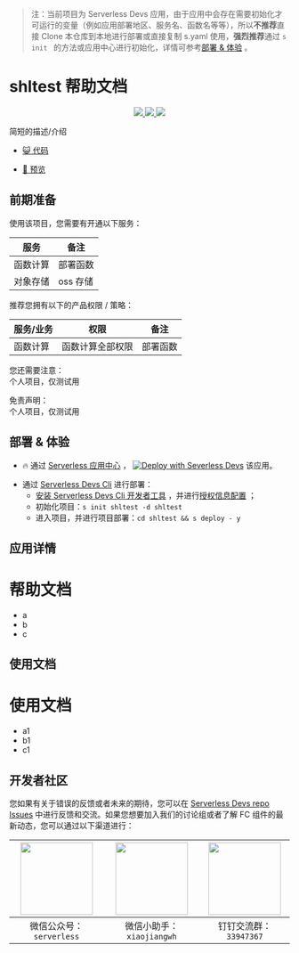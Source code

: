
> 注：当前项目为 Serverless Devs 应用，由于应用中会存在需要初始化才可运行的变量（例如应用部署地区、服务名、函数名等等），所以**不推荐**直接 Clone 本仓库到本地进行部署或直接复制 s.yaml 使用，**强烈推荐**通过 `s init ` 的方法或应用中心进行初始化，详情可参考[部署 & 体验](#部署--体验) 。

# shltest 帮助文档
<p align="center" class="flex justify-center">
    <a href="https://www.serverless-devs.com" class="ml-1">
    <img src="http://editor.devsapp.cn/icon?package=shltest&type=packageType">
  </a>
  <a href="http://www.devsapp.cn/details.html?name=shltest" class="ml-1">
    <img src="http://editor.devsapp.cn/icon?package=shltest&type=packageVersion">
  </a>
  <a href="http://www.devsapp.cn/details.html?name=shltest" class="ml-1">
    <img src="http://editor.devsapp.cn/icon?package=shltest&type=packageDownload">
  </a>
</p>

<description>

简短的描述/介绍

</description>

<codeUrl>

- [:smiley_cat: 代码](这是一个测试应用)

</codeUrl>
<preview>

- [:eyes: 预览](http://auto.serverless-cd.1740298130743624.ap-southeast-1.fc.devsapp.net/)

</preview>


## 前期准备

使用该项目，您需要有开通以下服务：

<service>



| 服务 |  备注  |
| --- |  --- |
| 函数计算 |  部署函数 |
| 对象存储 |  oss 存储 |

</service>

推荐您拥有以下的产品权限 / 策略：
<auth>



| 服务/业务 |  权限 |  备注  |
| --- |  --- |   --- |
| 函数计算 | 函数计算全部权限 |  部署函数 |

</auth>

<remark>

您还需要注意：   
个人项目，仅测试用

</remark>

<disclaimers>

免责声明：   
个人项目，仅测试用

</disclaimers>

## 部署 & 体验

<appcenter>
   
- :fire: 通过 [Serverless 应用中心](https://fcnext.console.aliyun.com/applications/create?template=shltest) ，
  [![Deploy with Severless Devs](https://img.alicdn.com/imgextra/i1/O1CN01w5RFbX1v45s8TIXPz_!!6000000006118-55-tps-95-28.svg)](https://fcnext.console.aliyun.com/applications/create?template=shltest) 该应用。
   
</appcenter>
<deploy>
    
- 通过 [Serverless Devs Cli](https://www.serverless-devs.com/serverless-devs/install) 进行部署：
  - [安装 Serverless Devs Cli 开发者工具](https://www.serverless-devs.com/serverless-devs/install) ，并进行[授权信息配置](https://docs.serverless-devs.com/fc/config) ；
  - 初始化项目：`s init shltest -d shltest `
  - 进入项目，并进行项目部署：`cd shltest && s deploy - y`
   
</deploy>

## 应用详情

<appdetail id="flushContent">

# 帮助文档

- a
- b
- c

</appdetail>

## 使用文档

<usedetail id="flushContent">

# 使用文档

- a1
- b1
- c1

</usedetail>


<devgroup>


## 开发者社区

您如果有关于错误的反馈或者未来的期待，您可以在 [Serverless Devs repo Issues](https://github.com/serverless-devs/serverless-devs/issues) 中进行反馈和交流。如果您想要加入我们的讨论组或者了解 FC 组件的最新动态，您可以通过以下渠道进行：

<p align="center">  

| <img src="https://serverless-article-picture.oss-cn-hangzhou.aliyuncs.com/1635407298906_20211028074819117230.png" width="130px" > | <img src="https://serverless-article-picture.oss-cn-hangzhou.aliyuncs.com/1635407044136_20211028074404326599.png" width="130px" > | <img src="https://serverless-article-picture.oss-cn-hangzhou.aliyuncs.com/1635407252200_20211028074732517533.png" width="130px" > |
| --------------------------------------------------------------------------------------------------------------------------------- | --------------------------------------------------------------------------------------------------------------------------------- | --------------------------------------------------------------------------------------------------------------------------------- |
| <center>微信公众号：`serverless`</center>                                                                                         | <center>微信小助手：`xiaojiangwh`</center>                                                                                        | <center>钉钉交流群：`33947367`</center>                                                                                           |
</p>
</devgroup>
